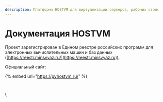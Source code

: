 ```yaml
---
description: Платформа HOSTVM для виртуализации серверов, рабочих столов и приложений
---
```


# Документация HOSTVM

Проект зарегистрирован в Едином реестре российских программ для электронных вычислительных машин и баз данных‌ ([https://reestr.minsvyaz.ru/](https://reestr.minsvyaz.ru)).

​Официальный сайт:

{% embed url="https://pvhostvm.ru/" %}





​

\

